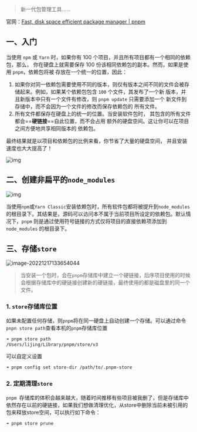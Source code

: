 > 新一代包管理工具……

官网：[Fast, disk space efficient package manager | pnpm](https://pnpm.io/zh/)

## 一、入门

当使用 `npm` 或 `Yarn` 时，如果你有 100 个项目，并且所有项目都有一个相同的依赖包，那么， 你在硬盘上就需要保存 100 份该相同依赖包的副本。然而，如果是使用 `pnpm`，依赖包将被 存放在一个统一的位置，因此：

1. 如果你对同一依赖包需要使用不同的版本，则仅有版本之间不同的文件会被存储起来。例如，如果某个依赖包包含 `100` 个文件，其发布了一个新 版本，并且新版本中只有一个文件有修改，则 `pnpm update` 只需要添加一个 新文件到存储中，而不会因为一个文件的修改而保存依赖包的 所有文件。
2. 所有文件都保存在硬盘上的统一的位置。当安装软件包时， 其包含的所有文件都会==**硬链接**==自此位置，而不会占用 额外的硬盘空间。这让你可以在项目之间方便地共享相同版本的 依赖包。

最终结果就是以项目和依赖包的比例来看，你节省了大量的硬盘空间， 并且安装速度也大大提高了！

![img](https://gitlab.com/lijing-2008/blogpic/-/raw/main/pictures/2022/12/17_12_54_42_cafs-illustration-7be6bd97e43ba11a031b099869321deb.jpg)

## 二、创建非扁平的`node_modules`

![img](https://gitlab.com/lijing-2008/blogpic/-/raw/main/pictures/2022/12/17_12_55_50_node-modules-structure-8ab301ddaed3b7530858b233f5b3be57.jpg)

当使用`npm`或`Yarn Classic`安装依赖包时，所有软件包都将被提升到`node_modules`的根目录下。其结果是，源码可以访问本不属于当前项目所设定的依赖包。默认情况下，`pnpm` 则是通过使用符号链接的方式仅将项目的直接依赖项添加到 `node_modules` 的根目录下。 

## 三、存储`store`

![image-20221217133654044](https://gitlab.com/lijing-2008/blogpic/-/raw/main/pictures/2022/12/17_13_36_54_image-20221217133654044.png)

> 当安装一个包时，会在`pnpm`存储库中建立一个硬链接，后序项目使用的时候会根据存储库中的硬链接创建新的硬链接，最终使用的都是磁盘里的同一个文件。

### 1. `store`存储库位置

如果未配置任何存储，则` pnpm `将在同一硬盘上自动创建一个存储。可以通过命令`pnpn store path`查看本机的`pnpm`存储库位置

```bash
➜ pnpm store path
/Users/lijing/Library/pnpm/store/v3
```

可以自定义设置

```bash
➜ pnpm config set store-dir /path/to/.pnpm-store
```

### 2. 定期清理`store`

`pnpm `存储库的体积会越来越大，随着时间推移有些项目被我删了，但是存储库中依然存在以前的硬链接，如果我们想做清理优化，从store中删除当前未被引用的包来释放store空间，可以执行如下命令：

```bash
➜ pnpm store prune
```

